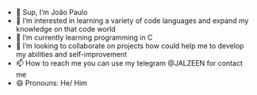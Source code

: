 - 👋 Sup, I’m João Paulo
- 👀 I’m interested in learning a variety of code languages and expand my knowledge on that code world
- 🌱 I’m currently learning programming in C
- 💞️ I’m looking to collaborate on projects how could help me to develop my abilities and self-improvement
- 📫 How to reach me you can use my telegram @JALZEEN for contact me
- 😄 Pronouns: He/ Him

<!---
JALZEEN/JALZEEN is a ✨ special ✨ repository because its `README.md` (this file) appears on your GitHub profile.
You can click the Preview link to take a look at your changes.
--->
